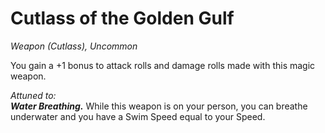 # Cutlass of the Golden Gulf
*Weapon (Cutlass), Uncommon*

You gain a +1 bonus to attack rolls and damage rolls made with this magic weapon.  

*Attuned to:*  
***Water Breathing.*** While this weapon is on your person, you can breathe underwater and you have a Swim Speed equal to your Speed.